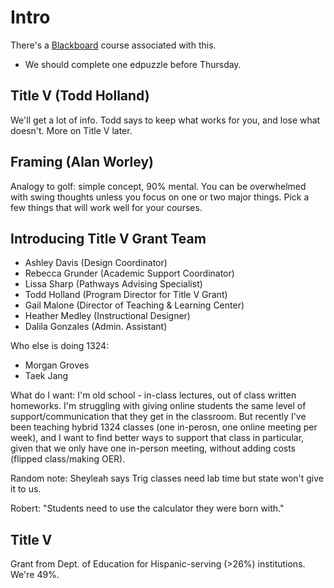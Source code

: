 # Intro
There's a [Blackboard](https://southplainscollege.blackboard.com/) course associated with this.

- We should complete one edpuzzle before Thursday.

## Title V (Todd Holland)
We'll get a lot of info.  Todd says to keep what works for you, and lose what doesn't.  More on Title V later.

## Framing (Alan Worley)
Analogy to golf: simple concept, 90% mental.  You can be overwhelmed with swing thoughts unless you focus on one or two major things.  Pick a few things that will work well for your courses.

## Introducing Title V Grant Team
- Ashley Davis (Design Coordinator)
- Rebecca Grunder (Academic Support Coordinator)
- Lissa Sharp (Pathways Advising Specialist)
- Todd Holland (Program Director for Title V Grant)
- Gail Malone (Director of Teaching & Learning Center)
- Heather Medley (Instructional Designer)
- Dalila Gonzales (Admin. Assistant)

Who else is doing 1324:
- Morgan Groves
- Taek Jang

What do I want:
I'm old school - in-class lectures, out of class written homeworks.  I'm struggling with giving online students the same level of support/communication that they get in the classroom.  But recently I've been teaching hybrid 1324 classes (one in-perosn, one online meeting per week), and I want to find better ways to support that class in particular, given that we only have one in-person meeting, without adding costs (flipped class/making OER).

Random note: Sheyleah says Trig classes need lab time but state won't give it to us.

Robert: "Students need to use the calculator they were born with."

## Title V
Grant from Dept. of Education for Hispanic-serving (>26%) institutions.  We're 49%.